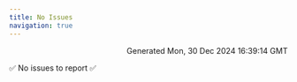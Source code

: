 ```yaml
---
title: No Issues
navigation: true
---
```


<p style="text-align:right;color:#cccs">
Generated Mon, 30 Dec 2024 16:39:14 GMT
</p>
<p>✅ No issues to report ✅</p>



